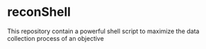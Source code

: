 # reconShell
This repository contain a powerful shell script to maximize the data collection process of an objective
